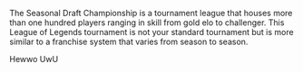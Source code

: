 The Seasonal Draft Championship is a tournament league that houses more than 
one hundred players ranging in skill from gold elo to challenger.
This League of Legends tournament is not your standard tournament but is 
more similar to a franchise system that varies from season to season.

Hewwo UwU

